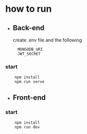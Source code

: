 # how to run 

* ## Back-end
  create .env file and the following

        MONGODB_URI
        JWT_SECRET
### start 
```
    npm install
    npm run serve
```
* ## Front-end
### start
```
    npm install
    npm run dev
```
